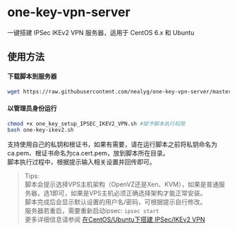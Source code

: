 # one-key-vpn-server

一键搭建 IPSec IKEv2 VPN 服务器，适用于 CentOS 6.x 和 Ubuntu

## 使用方法

#### 下载脚本到服务器

```bash
wget https://raw.githubusercontent.com/nealyg/one-key-vpn-server/master/one_key_setup_IPSEC_IKEV2_VPN.sh
```

#### 以管理员身份运行

```bash
chmod +x one_key_setup_IPSEC_IKEV2_VPN.sh #赋予脚本执行权限
bash one-key-ikev2.sh
```
支持使用自己的私钥和根证书，如果有需要，请在运行脚本之前将私钥命名为ca.pem、根证书命名为ca.cert.pem，放到脚本所在目录。    
脚本执行过程中，根据提示输入相关设置并回传即可。

> Tips:    
> 脚本会提示选择VPS主机架构（OpenVZ还是Xen、KVM），如果是普通服务器，选1即可，如果是VPS主机必须正确选择架构才能正常安装。    
> 脚本完成后会显示默认设置的用户名/密码，可根据提示自行修改。    
> 服务器若重启，需要重新启动ipsec: `ipsec start`    
> 更多详细信息请参阅 [在CentOS/Ubuntu下搭建 IPSec/IKEv2 VPN](www.mynook.xyz/2016/setup-vpn-server-on-centos-by-strongswan/)
